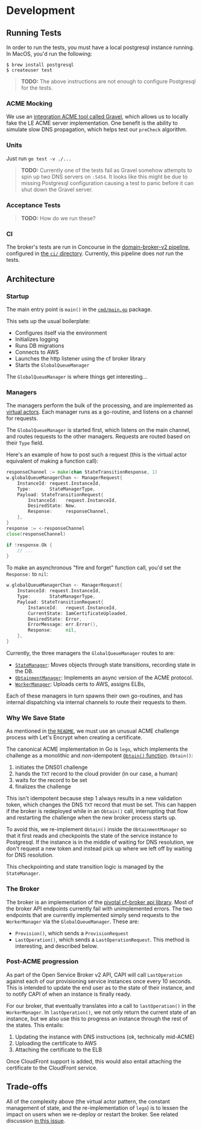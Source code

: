 # Development

## Running Tests

In order to run the tests, you must have a local postgresql instance running.
In MacOS, you'd run the following:

``` console
$ brew install postgresql
$ createuser test
```

> **TODO:** The above instructions are not enough to configure Postgresql for
> the tests.

### ACME Mocking

We use an [integration ACME tool called Gravel](https://github.com/18f/gravel),
which allows us to locally fake the LE ACME server implementation.  One benefit
is the ability to simulate slow DNS propagation, which helps test our
`preCheck` algorithm.

### Units

Just run `go test -v ./...`

> **TODO:** Currently one of the tests fail as Gravel somehow attempts to spin
> up two DNS servers on `:5454`.  It looks like this might be due to missing
> Postgresql configuration causing a test to panic before it can shut down the
> Gravel server.

### Acceptance Tests

> **TODO:** How do we run these?

### CI

The broker's tests are run in Concourse in the [domain-broker-v2
pipeline](https://ci.fr.cloud.gov/teams/main/pipelines/domain-broker-v2),
configured in [the `ci/` directory](/ci).  Currently, this pipeline does _not_
run the tests.

## Architecture

### Startup

The main entry point is `main()` in the [`cmd/main.go`](/cmd/main.go) package.

This sets up the usual boilerplate:

* Configures itself via the environment
* Initializes logging
* Runs DB migrations
* Connects to AWS
* Launches the http listener using the cf broker library
* Starts the `GlobalQueueManager`

The `GlobalQueueManager` is where things get interesting...

### Managers

The managers perform the bulk of the processing, and are implemented as
[virtual actors](https://blog.r3t.io/virtual-actors-in-go/).  Each manager runs
as a go-routine, and listens on a channel for requests.

The `GlobalQueueManager` is started first, which listens on the main channel,
and routes requests to the other managers.  Requests are routed based on their
`Type` field.

Here's an example of how to post such a request (this is the virtual actor
equivalent of making a function call):

``` go
responseChannel := make(chan StateTransitionResponse, 1)
w.globalQueueManagerChan <- ManagerRequest{
    InstanceId: request.InstanceId,
    Type:       StateManagerType,
    Payload: StateTransitionRequest{
        InstanceId:   request.InstanceId,
        DesiredState: New,
        Response:     responseChannel,
    },
}
response := <-responseChannel
close(responseChannel)

if !response.Ok {
    // ...
}
```

To make an asynchronous "fire and forget" function call, you'd set the
`Response:` to `nil`:

``` go
w.globalQueueManagerChan <- ManagerRequest{
    InstanceId: request.InstanceId,
    Type:       StateManagerType,
    Payload: StateTransitionRequest{
        InstanceId:   request.InstanceId,
        CurrentState: IamCertificateUploaded,
        DesiredState: Error,
        ErrorMessage: err.Error(),
        Response:     nil,
    },
}
```

Currently, the three managers the `GlobalQueueManager` routes to are:

* [`StateManager`](/managers/state_manager.go): Moves objects through state transitions, recording state in the DB.
* [`ObtainmentManager`](/managers/obtainment_manager.go): Implements an async version of the ACME protocol.
* [`WorkerManager`](/managers/worker_manager.go): Uploads certs to AWS, assigns ELBs,

Each of these managers in turn spawns their own go-routines, and has internal
dispatching via internal channels to route their requests to them.

### Why We Save State

As mentioned in [the `README`](/README.md#lets-encrypt-challenge-challenges),
we must use an unusual ACME challenge process with Let's Encrypt when creating
a certificate.

The canonical ACME implementation in Go is `lego`, which implements the
challenge as a monolithic and _non_-idempotent [`Obtain()`
function](https://godoc.org/github.com/go-acme/lego/certificate#Certifier.Obtain).
`Obtain()`:

1. initiates the DNS01 challenge
2. hands the `TXT` record to the cloud provider (in our case, a human)
3. waits for the record to be set
4. finalizes the challenge

This isn't idempotent because step 1 always results in a new validation token,
which changes the DNS `TXT` record that must be set.  This can happen if the
broker is redeployed while in an `Obtain()` call, interrupting that flow and
restarting the challenge when the new broker process starts up.

To avoid this, we re-implement `Obtain()` inside the `ObtainmentManager` so
that it first reads and checkpoints the state of the service instance to
Postgresql.  If the instance is in the middle of waiting for DNS resolution, we
don't request a new token and instead pick up where we left off by waiting for
DNS resolution.

This checkpointing and state transition logic is managed by the `StateManager`.

### The Broker

The broker is an implementation of the [pivotal cf-broker api
library](https://github.com/pivotal-cf/brokerapi).  Most of the broker API
endpoints currently fail with unimplemented errors.  The two endpoints that are
currently implemented simply send requests to the `WorkerManager` via the
`GlobalQueueManager`.  These are:

* `Provision()`, which sends a `ProvisionRequest`
* `LastOperation()`, which sends a `LastOperationRequest`.  This method is
  interesting, and described below.

### Post-ACME progression

As part of the Open Service Broker v2 API, CAPI will call `LastOperation`
against each of our provisioning service instances once every 10 seconds.  This
is intended to update the end user as to the state of their instance, and to
notify CAPI of when an instance is finally ready.

For our broker, that eventually translates into a call to `lastOperation()` in
the `WorkerManager`.  In `lastOperation()`, we not only return the current
state of an instance, but we also use this to progress an instance through the
rest of the states.  This entails:

1. Updating the instance with DNS instructions (ok, technically mid-ACME)
1. Uploading the certificate to AWS
1. Attaching the certificate to the ELB

Once CloudFront support is added, this would also entail attaching the
certificate to the CloudFront service.

## Trade-offs

All of the complexity above (the virtual actor pattern, the constant management
of state, and the re-implementation of `lego`) is to lessen the impact on users
when we re-deploy or restart the broker.  See related discussion [in this issue](https://github.com/18F/cf-domain-broker/issues/5).

